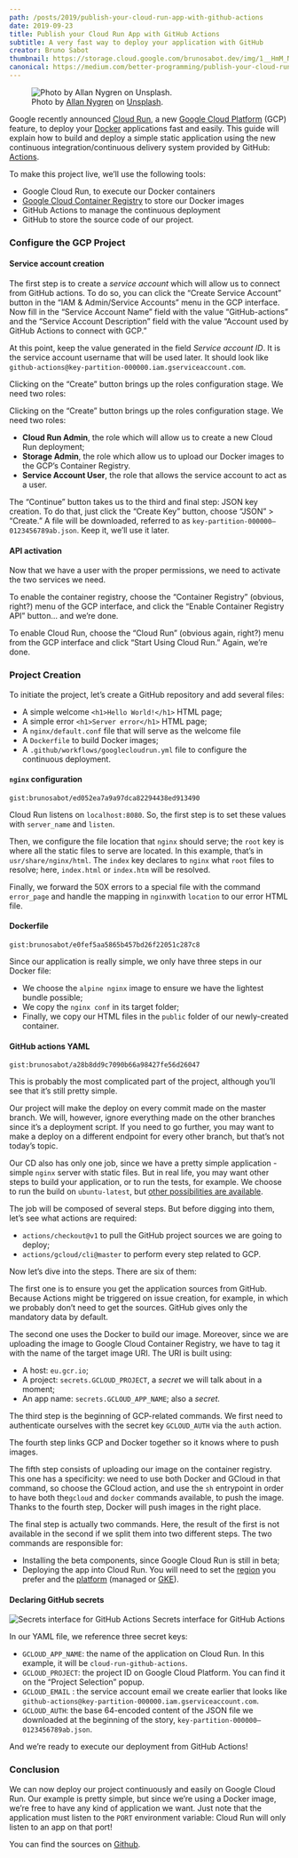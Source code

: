 ```yaml
---
path: /posts/2019/publish-your-cloud-run-app-with-github-actions
date: 2019-09-23
title: Publish your Cloud Run App with GitHub Actions
subtitle: A very fast way to deploy your application with GitHub
creator: Bruno Sabot
thumbnail: https://storage.cloud.google.com/brunosabot.dev/img/1__HmM_NqNjtCWw36t3Pr1DWA.jpeg
canonical: https://medium.com/better-programming/publish-your-cloud-run-app-with-github-actions-6c18ff5c5ee4
---
```


<figure>
  <img src="https://storage.cloud.google.com/brunosabot.dev/img/1__HmM__NqNjtCWw36t3Pr1DWA.jpeg" alt="Photo by Allan Nygren on Unsplash."/>
  <figcaption>Photo by <a href="https://unsplash.com/@coloradohiker">Allan Nygren</a> on <a href="https://unsplash.com">Unsplash</a>.</figcaption>
</figure>

Google recently announced [Cloud Run](https://cloud.google.com/run/), a new [Google Cloud Platform](https://cloud.google.com/gcp/?utm_source=google&utm_medium=cpc&utm_campaign=na-US-all-en-dr-bkws-all-all-trial-p-dr-1007179&utm_content=text-ad-lpsitelinkCCexp2-any-DEV_c-CRE_113120493247-ADGP_Hybrid+%7C+AW+SEM+%7C+BKWS+%7C+US+%7C+en+%7C+Multi+~+Cloud+Platform-KWID_43700011014879364-kwd-10876442192&utm_term=KW_cloud%20platform-ST_cloud+platform&gclid=CjwKCAjw2qHsBRAGEiwAMbPoDG8AYhrx-uAWd-_A5PQbzTIHw7LCFPa1E54xXPqJj3nMh1K3Wt55ChoCNG4QAvD_BwE) (GCP) feature, to deploy your [Docker](https://www.docker.com/) applications fast and easily. This guide will explain how to build and deploy a simple static application using the new continuous integration/continuous delivery system provided by GitHub: [Actions](https://github.com/features/actions).

To make this project live, we’ll use the following tools:

- Google Cloud Run, to execute our Docker containers
- [Google Cloud Container Registry](https://cloud.google.com/container-registry/) to store our Docker images
- GitHub Actions to manage the continuous deployment
- GitHub to store the source code of our project.

### Configure the GCP Project

#### Service account creation

The first step is to create a _service account_ which will allow us to connect from GitHub actions. To do so, you can click the “Create Service Account” button in the “IAM & Admin/Service Accounts” menu in the GCP interface. Now fill in the “Service Account Name” field with the value “GitHub-actions” and the “Service Account Description” field with the value “Account used by GitHub Actions to connect with GCP.”

At this point, keep the value generated in the field _Service account ID_. It is the service account username that will be used later. It should look like `github-actions@key-partition-000000.iam.gserviceaccount.com`.

Clicking on the “Create” button brings up the roles configuration stage. We need two roles:

Clicking on the “Create” button brings up the roles configuration stage. We need two roles:

- **Cloud Run Admin**, the role which will allow us to create a new Cloud Run deployment;
- **Storage Admin**, the role which allow us to upload our Docker images to the GCP’s Container Registry.
- **Service Account User**, the role that allows the service account to act as a user.

The “Continue” button takes us to the third and final step: JSON key creation. To do that, just click the “Create Key” button, choose “JSON” > “Create.” A file will be downloaded, referred to as `key-partition-000000–0123456789ab.json`. Keep it, we’ll use it later.

#### API activation

Now that we have a user with the proper permissions, we need to activate the two services we need.

To enable the container registry, choose the “Container Registry” (obvious, right?) menu of the GCP interface, and click the “Enable Container Registry API” button… and we’re done.

To enable Cloud Run, choose the “Cloud Run” (obvious again, right?) menu from the GCP interface and click “Start Using Cloud Run.” Again, we’re done.

### Project Creation

To initiate the project, let’s create a GitHub repository and add several files:

- A simple welcome `<h1>Hello World!</h1>` HTML page;
- A simple error `<h1>Server error</h1>` HTML page;
- A `nginx/default.conf` file that will serve as the welcome file
- A `Dockerfile` to build Docker images;
- A `.github/workflows/googlecloudrun.yml` file to configure the continuous deployment.

#### `nginx` configuration

`gist:brunosabot/ed052ea7a9a97dca82294438ed913490`

Cloud Run listens on `localhost:8080`. So, the first step is to set these values with `server_name` and `listen`.

Then, we configure the file location that `nginx` should serve; the `root` key is where all the static files to serve are located. In this example, that’s in `usr/share/nginx/html`. The `index` key declares to `nginx` what `root` files to resolve; here, `index.html` or `index.htm` will be resolved.

Finally, we forward the 50X errors to a special file with the command `error_page` and handle the mapping in `nginx`with `location` to our error HTML file.

#### Dockerfile

`gist:brunosabot/e0fef5aa5865b457bd26f22051c287c8`

Since our application is really simple, we only have three steps in our Docker file:

- We choose the `alpine nginx` image to ensure we have the lightest bundle possible;
- We copy the `nginx conf` in its target folder;
- Finally, we copy our HTML files in the `public` folder of our newly-created container.

#### GitHub actions YAML

`gist:brunosabot/a28b8dd9c7090b66a98427fe56d26047`

This is probably the most complicated part of the project, although you’ll see that it’s still pretty simple.

Our project will make the deploy on every commit made on the master branch. We will, however, ignore everything made on the other branches since it’s a deployment script. If you need to go further, you may want to make a deploy on a different endpoint for every other branch, but that’s not today’s topic.

Our CD also has only one job, since we have a pretty simple application -simple `nginx` server with static files. But in real life, you may want other steps to build your application, or to run the tests, for example. We choose to run the build on `ubuntu-latest`, but [other possibilities are available](https://help.github.com/en/articles/workflow-syntax-for-github-actions#jobsjob_idruns-on).

The job will be composed of several steps. But before digging into them, let’s see what actions are required:

- `actions/checkout@v1` to pull the GitHub project sources we are going to deploy;
- `actions/gcloud/cli@master` to perform every step related to GCP.

Now let’s dive into the steps. There are six of them:

The first one is to ensure you get the application sources from GitHub. Because Actions might be triggered on issue creation, for example, in which we probably don’t need to get the sources. GitHub gives only the mandatory data by default.

The second one uses the Docker to build our image. Moreover, since we are uploading the image to Google Cloud Container Registry, we have to tag it with the name of the target image URI. The URI is built using:

- A host: `eu.gcr.io`;
- A project: `secrets.GCLOUD_PROJECT`, a _secret_ we will talk about in a moment;
- An app name: `secrets.GCLOUD_APP_NAME`; also a _secret._

The third step is the beginning of GCP-related commands. We first need to authenticate ourselves with the secret key `GCLOUD_AUTH` via the `auth` action.

The fourth step links GCP and Docker together so it knows where to push images.

The fifth step consists of uploading our image on the container registry. This one has a specificity: we need to use both Docker and GCloud in that command, so choose the GCloud action, and use the `sh` entrypoint in order to have both the`gcloud` and `docker` commands available, to push the image. Thanks to the fourth step, Docker will push images in the right place.

The final step is actually two commands. Here, the result of the first is not available in the second if we split them into two different steps. The two commands are responsible for:

- Installing the beta components, since Google Cloud Run is still in beta;
- Deploying the app into Cloud Run. You will need to set the [region](https://cloud.google.com/sdk/gcloud/reference/beta/run/deploy#--region) you prefer and the [platform](https://cloud.google.com/sdk/gcloud/reference/beta/run/deploy#--platform) (managed or [GKE](https://cloud.google.com/kubernetes-engine/)).

#### Declaring GitHub secrets

![Secrets interface for GitHub Actions](https://storage.cloud.google.com/brunosabot.dev/img/1__CLhcjP8t9IfEEtwJ1fwH8Q.png)
Secrets interface for GitHub Actions

In our YAML file, we reference three secret keys:

- `GCLOUD_APP_NAME`: the name of the application on Cloud Run. In this example, it will be `cloud-run-github-actions`.
- `GCLOUD_PROJECT`: the project ID on Google Cloud Platform. You can find it on the “Project Selection” popup.
- `GCLOUD_EMAIL` : the service account email we create earlier that looks like `github-actions@key-partition-000000.iam.gserviceaccount.com`.
- `GCLOUD_AUTH`: the base 64-encoded content of the JSON file we downloaded at the beginning of the story, `key-partition-000000–0123456789ab.json`.

And we’re ready to execute our deployment from GitHub Actions!

### Conclusion

We can now deploy our project continuously and easily on Google Cloud Run. Our example is pretty simple, but since we’re using a Docker image, we’re free to have any kind of application we want. Just note that the application must listen to the `PORT` environment variable: Cloud Run will only listen to an app on that port!

You can find the sources on [Github](https://github.com/brunosabot/cloud-run-github-actions).
